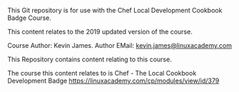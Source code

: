 This Git repository is for use with the Chef Local Development Cookbook Badge Course.

This content relates to the 2019 updated version of the course.

Course Author:  Kevin James.
Author EMail:  kevin.james@linuxacademy.com

This Repository contains content relating to this course.

The course this content relates to is
Chef - The Local Cookbook Development Badge
https://linuxacademy.com/cp/modules/view/id/379


